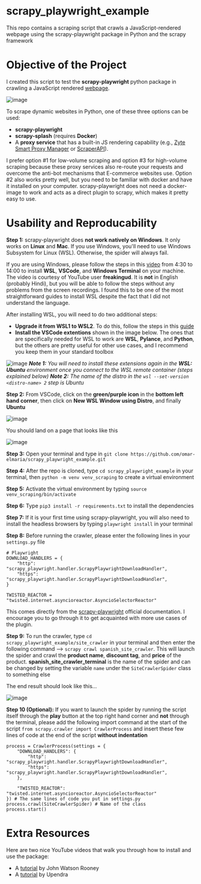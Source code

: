# scrapy_playwright_example
This repo contains a scraping script that crawls a JavaScript-rendered webpage using the scrapy-playwright package in Python and the scrapy framework

# Objective of the Project
I created this script to test the **scrapy-playwright** python package in crawling a JavaScript rendered [webpage](https://www.disco.com.ar/panales-pampers-confortsec-pequeno-x56/p). 

![image](https://user-images.githubusercontent.com/98691360/193428986-9030d8a7-9d2a-463b-af3f-b6c5cd4527ca.png)

To scrape dynamic websites in Python, one of these three options can be used:
- **scrapy-playwright**
- **scrapy-splash** (requires **Docker**)
- A **proxy service** that has a built-in JS rendering capability (e.g., [Zyte Smart Proxy Manager](https://www.zyte.com/smart-proxy-manager/) or [ScraperAPI](https://www.scraperapi.com/documentation/python/)).

I prefer option #1 for low-volume scraping and option #3 for high-volume scraping because these proxy services also re-route your requests and overcome the anti-bot mechanisms that E-commerce websites use. Option #2 also works pretty well, but you need to be familiar with docker and have it installed on your computer. scrapy-playwright does not need a docker-image to work and acts as a direct plugin to scrapy, which makes it pretty easy to use.

# Usability and Reproducability
**Step 1:** scrapy-playwright does **not work natively on Windows**. It only works on **Linux** and **Mac**. If you use Windows, you'll need to use Windows Subsystem for Linux (WSL). Otherwise, the spider will always fail.

If you are using Windows, please follow the steps in this [video](https://youtu.be/QGSz6KvsDSI?t=272) from 4:30 to 14:00 to install **WSL**, **VSCode**, and **Windows Terminal** on your machine. The video is courtesy of YouTube user **freakingud**. It is **not** in English (probably Hindi), but you will be able to follow the steps without any problems from the screen recordings. I found this to be one of the most straightforward guides to install WSL despite the fact that I did not understand the language.

After installing WSL, you will need to do two additional steps:
- **Upgrade it from WSL1 to WSL2**. To do this, follow the steps in this [guide](https://dev.to/adityakanekar/upgrading-from-wsl1-to-wsl2-1fl9)
- **Install the VSCode extentions** shown in the image below. The ones that are specifically needed for WSL to work are **WSL**, **Pylance**, and **Python**, but the others are pretty useful for other use cases, and I recommend you keep them in your standard toolbox 

![image](https://user-images.githubusercontent.com/98691360/193427758-352b83e3-70d5-4366-9377-e21238f04215.png)
_**Note 1:** You will need to install these extensions again in the **WSL: Ubuntu** environment once you connect to the WSL remote container (steps explained below)_
_**Note 2:** The name of the distro in the ```wsl --set-version <distro-name> 2``` step is Ubuntu_

**Step 2:** From VSCode, click on the **green/purple icon** in the **bottom left hand corner**, then click on **New WSL Window using Distro**, and finally **Ubuntu**

![image](https://user-images.githubusercontent.com/98691360/193428126-c1a44b84-72d1-4e2f-9374-210a9942e975.png)

You should land on a page that looks like this

![image](https://user-images.githubusercontent.com/98691360/193428259-0d7d6295-6079-4d5e-929c-ba116a1d04dc.png)

**Step 3:** Open your terminal and type in ```git clone https://github.com/omar-elmaria/scrapy_playwright_example.git```

**Step 4:** After the repo is cloned, type ```cd scrapy_playwright_example``` in your terminal, then ```python -m venv venv_scraping``` to create a virtual environment

**Step 5:** Activate the virtual environment by typing ```source venv_scraping/bin/activate```

**Step 6:** Type ```pip3 install -r requirements.txt``` to install the dependencies

**Step 7:** If it is your first time using scrapy-playwright, you will also need to install the headless browsers by typing ```playwright install``` in your terminal

**Step 8:** Before running the crawler, please enter the following lines in your ```settings.py``` file
```
# Playwright
DOWNLOAD_HANDLERS = {
    "http": "scrapy_playwright.handler.ScrapyPlaywrightDownloadHandler",
    "https": "scrapy_playwright.handler.ScrapyPlaywrightDownloadHandler",
}

TWISTED_REACTOR = "twisted.internet.asyncioreactor.AsyncioSelectorReactor"
```

This comes directly from the [scrapy-playwright](https://github.com/scrapy-plugins/scrapy-playwright) official documentation. I encourage you to go through it to get acquainted with more use cases of the plugin.

**Step 9:** To run the crawler, type ```cd scrapy_playwright_example/site_crawler``` in your terminal and then enter the following command --> ```scrapy crawl spanish_site_crawler```. This will launch the spider and crawl the **product name**, **discount tag**, and **price** of the product. **spanish_site_crawler_terminal** is the name of the spider and can be changed by setting the variable ```name``` under the ```SiteCrawlerSpider``` class to something else

The end result should look like this...

![image](https://user-images.githubusercontent.com/98691360/193428966-f634628d-8681-4614-a48b-7460f3794442.png)

**Step 10 (Optional):** If you want to launch the spider by running the script itself through the **play** button at the top right hand corner and **not** through the terminal, please add the following import command at the start of the script ```from scrapy.crawler import CrawlerProcess``` and insert these few lines of code at the end of the script **without indentation**
```
process = CrawlerProcess(settings = {
    "DOWNLOAD_HANDLERS": {
        "http": "scrapy_playwright.handler.ScrapyPlaywrightDownloadHandler",
        "https": "scrapy_playwright.handler.ScrapyPlaywrightDownloadHandler",
    },

    "TWISTED_REACTOR": "twisted.internet.asyncioreactor.AsyncioSelectorReactor"
}) # The same lines of code you put in settings.py
process.crawl(SiteCrawlerSpider) # Name of the class
process.start()
```

# Extra Resources
Here are two nice YouTube videos that walk you through how to install and use the package:
- A [tutorial](https://www.youtube.com/watch?v=0wO7K-SoUHM) by John Watson Rooney
- A [tutorial](https://www.youtube.com/watch?v=VDpi9cwgiR8) by Upendra
